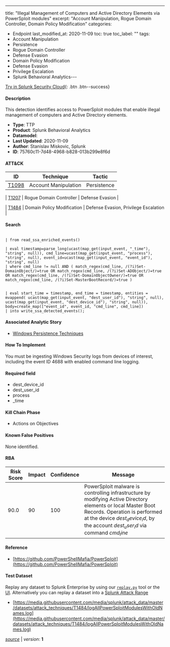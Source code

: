 ---
title: "Illegal Management of Computers and Active Directory Elements via PowerSploit modules"
excerpt: "Account Manipulation, Rogue Domain Controller, Domain Policy Modification"
categories:
  - Endpoint
last_modified_at: 2020-11-09
toc: true
toc_label: ""
tags:
  - Account Manipulation
  - Persistence
  - Rogue Domain Controller
  - Defense Evasion
  - Domain Policy Modification
  - Defense Evasion
  - Privilege Escalation
  - Splunk Behavioral Analytics---



[Try in Splunk Security Cloud](https://www.splunk.com/en_us/cyber-security.html){: .btn .btn--success}

#### Description

This detection identifies access to PowerSploit modules that enable illegal management of computers and Active Directory elements.

- **Type**: TTP
- **Product**: Splunk Behavioral Analytics
- **Datamodel**: 
- **Last Updated**: 2020-11-09
- **Author**: Stanislav Miskovic, Splunk
- **ID**: 75760c11-7d48-4968-b828-013b299e8f6d


#### ATT&CK

| ID          | Technique   | Tactic         |
| ----------- | ----------- |--------------- |
| [T1098](https://attack.mitre.org/techniques/T1098/) | Account Manipulation | Persistence |



| [T1207](https://attack.mitre.org/techniques/T1207/) | Rogue Domain Controller | Defense Evasion |



| [T1484](https://attack.mitre.org/techniques/T1484/) | Domain Policy Modification | Defense Evasion, Privilege Escalation |





#### Search

```

| from read_ssa_enriched_events()

| eval timestamp=parse_long(ucast(map_get(input_event, "_time"), "string", null)), cmd_line=ucast(map_get(input_event, "process"), "string", null), event_id=ucast(map_get(input_event, "event_id"), "string", null) 
| where cmd_line != null AND ( match_regex(cmd_line, /(?i)Set-DomainObject/)=true OR match_regex(cmd_line, /(?i)Set-ADObject/)=true OR match_regex(cmd_line, /(?i)Set-DomainObjectOwner/)=true OR match_regex(cmd_line, /(?i)Set-MasterBootRecord/)=true )


| eval start_time = timestamp, end_time = timestamp, entities = mvappend( ucast(map_get(input_event, "dest_user_id"), "string", null), ucast(map_get(input_event, "dest_device_id"), "string", null)), body=create_map(["event_id", event_id, "cmd_line", cmd_line]) 
| into write_ssa_detected_events();
```

#### Associated Analytic Story
* [Windows Persistence Techniques](/stories/windows_persistence_techniques)


#### How To Implement
You must be ingesting Windows Security logs from devices of interest, including the event ID 4688 with enabled command line logging.

#### Required field
* dest_device_id
* dest_user_id
* process
* _time


#### Kill Chain Phase
* Actions on Objectives


#### Known False Positives
None identified.


#### RBA

| Risk Score  | Impact      | Confidence   | Message      |
| ----------- | ----------- |--------------|--------------|
| 90.0 | 90 | 100 | PowerSploit malware is controlling infrastructure by modifying Active Directory elements or local Master Boot Records. Operation is performed at the device $dest_device_id$, by the account $dest_user_id$ via command $cmd_line$ |




#### Reference

* [https://github.com/PowerShellMafia/PowerSploit](https://github.com/PowerShellMafia/PowerSploit)



#### Test Dataset
Replay any dataset to Splunk Enterprise by using our [`replay.py`](https://github.com/splunk/attack_data#using-replaypy) tool or the [UI](https://github.com/splunk/attack_data#using-ui).
Alternatively you can replay a dataset into a [Splunk Attack Range](https://github.com/splunk/attack_range#replay-dumps-into-attack-range-splunk-server)

* [https://media.githubusercontent.com/media/splunk/attack_data/master/datasets/attack_techniques/T1484/logAllPowerSploitModulesWithOldNames.log](https://media.githubusercontent.com/media/splunk/attack_data/master/datasets/attack_techniques/T1484/logAllPowerSploitModulesWithOldNames.log)


[*source*](https://github.com/splunk/security_content/tree/develop/detections/endpoint/illegal_management_of_computers_and_active_directory_elements_via_powersploit_modules.yml) \| *version*: **1**